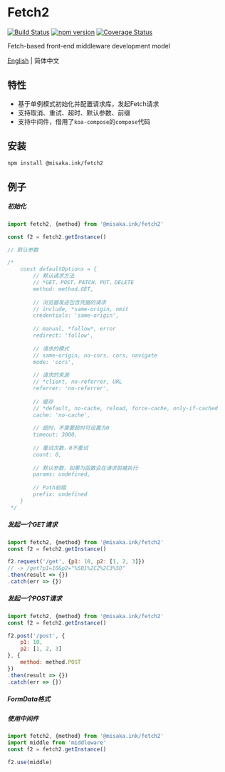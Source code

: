 # Fetch2
[![Build Status](https://travis-ci.org/misaka-ink/fetch2.svg?branch=master)](https://travis-ci.org/misaka-ink/fetch2)
[![npm version](https://badge.fury.io/js/%40misaka.ink%2Ffetch2.svg)](https://badge.fury.io/js/%40misaka.ink%2Ffetch2)
[![Coverage Status](https://coveralls.io/repos/github/misaka-ink/fetch2/badge.svg)](https://coveralls.io/github/misaka-ink/fetch2)

Fetch-based front-end middleware development model

[English](./README.md) | 简体中文

## 特性

- 基于单例模式初始化并配置请求库，发起Fetch请求
- 支持取消、重试、超时、默认参数、前缀
- 支持中间件，借用了`koa-compose`的`compose`代码

## 安装

```bash
npm install @misaka.ink/fetch2
```

## 例子

##### 初始化

```javascript
import fetch2, {method} from '@misaka.ink/fetch2'

const f2 = fetch2.getInstance()

// 默认参数

/*
    const defaultOptions = {
        // 默认请求方法
        // *GET、POST、PATCH、PUT、DELETE 
        method: method.GET,
        
        // 浏览器发送包含凭据的请求  
        // include, *same-origin, omit
        credentials: 'same-origin',
        
        // manual, *follow*, error
        redirect: 'follow',
        
        // 请求的模式
        // same-origin, no-cors, cors, navigate
        mode: 'cors',
        
        // 请求的来源
        // *client, no-referrer, URL
        referrer: 'no-referrer',
        
        // 缓存
        // *default, no-cache, reload, force-cache, only-if-cached
        cache: 'no-cache',
        
        // 超时，不需要超时可设置为0
        timeout: 3000,
        
        // 重试次数，0不重试
        count: 0,
        
        // 默认参数，如果为函数会在请求前被执行
        params: undefined,
        
        // Path前缀
        prefix: undefined
    }
 */

```

##### 发起一个GET请求

```javascript
import fetch2, {method} from '@misaka.ink/fetch2'
const f2 = fetch2.getInstance()

f2.request('/get', {p1: 10, p2: [1, 2, 3]})
// -> /get?p1=10&p2="%5B1%2C2%2C3%5D"
.then(result => {})
.catch(err => {})
```

##### 发起一个POST请求

```javascript
import fetch2, {method} from '@misaka.ink/fetch2'
const f2 = fetch2.getInstance()

f2.post('/post', {
    p1: 10, 
    p2: [1, 2, 3]
}, {
    method: method.POST
})
.then(result => {})
.catch(err => {})
```

##### FormData格式

##### 使用中间件

```javascript
import fetch2, {method} from '@misaka.ink/fetch2'
import middle from 'middleware'
const f2 = fetch2.getInstance()

f2.use(middle)
```
